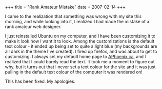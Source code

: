 +++
title = "Rank Amateur Mistake"
date = 2007-02-14
+++

I came to the realization that something was wrong with my site this morning, and while looking into it, I realized I had made the mistake of a rank amateur web designer.

I just reinstalled Ubuntu on my computer, and I have been customizing it to make it look how I want it to look. Among the customizations is the default text colour - it ended up being set to quite a light blue (my backgrounds are all dark in the theme I've created). I fired up firefox, and was about to get to customizing. I always set my default home page to [APhoenix.ca](http://www.aphoenix.ca), and I realized that I could barely read the text. It took me a moment to figure out why, but it turns out that I never set a text colour for the site and it was just pulling in the default text colour of the computer it was rendered on!

This has been fixed. My apologies.
